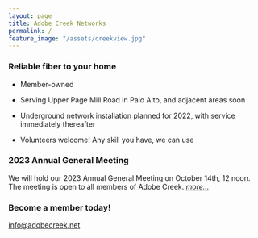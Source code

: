 ```yaml
---
layout: page
title: Adobe Creek Networks
permalink: /
feature_image: "/assets/creekview.jpg"
---
```


### Reliable fiber to your home

* Member-owned

* Serving Upper Page Mill Road in Palo Alto, and adjacent areas soon

* Underground network installation planned for 2022, with service immediately thereafter

* Volunteers welcome! Any skill you have, we can use

### 2023 Annual General Meeting

We will hold our 2023 Annual General Meeting on October 14th, 12 noon.
The meeting is open to all members of Adobe Creek. 
[<i>more...</i>](/announcements/2022/08/14/annual-general-meeting)

### Become a member today!

[info@adobecreek.net](mailto:info@adobecreek.net)
